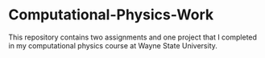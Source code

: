 # Computational-Physics-Work
This repository contains two assignments and one project that I completed in my computational physics course at Wayne State University.
